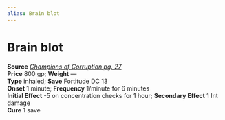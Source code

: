 ```yaml
---
alias: Brain blot
---
```


# Brain blot

**Source** [_Champions of Corruption pg. 27_](http://paizo.com/products/btpy991x?Pathfinder-Player-Companion-Champions-of-Corruption)  
**Price** 800 gp; **Weight** —  
**Type** inhaled; **Save** Fortitude DC 13  
**Onset** 1 minute; **Frequency** 1/minute for 6 minutes  
**Initial Effect** -5 on concentration checks for 1 hour; **Secondary Effect** 1 Int damage  
**Cure** 1 save
